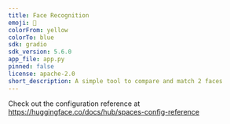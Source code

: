 ```yaml
---
title: Face Recognition
emoji: 🚀
colorFrom: yellow
colorTo: blue
sdk: gradio
sdk_version: 5.6.0
app_file: app.py
pinned: false
license: apache-2.0
short_description: A simple tool to compare and match 2 faces
---
```


Check out the configuration reference at https://huggingface.co/docs/hub/spaces-config-reference
